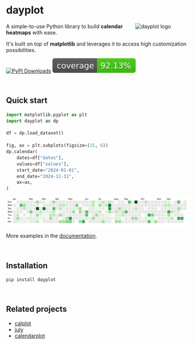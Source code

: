 # dayplot

<img src="https://github.com/y-sunflower/static/blob/main/python-libs/dayplot/image.png?raw=true" alt="dayplot logo" align="right" width="150px"/>

A simple-to-use Python library to build **calendar heatmaps** with ease.

It's built on top of **matplotlib** and leverages it to access high customization possibilities.

[![PyPI Downloads](https://static.pepy.tech/badge/dayplot/month)](https://pepy.tech/projects/dayplot)
![Coverage](coverage-badge.svg)

<br>

## Quick start

```py
import matplotlib.pyplot as plt
import dayplot as dp

df = dp.load_dataset()

fig, ax = plt.subplots(figsize=(15, 6))
dp.calendar(
    dates=df["dates"],
    values=df["values"],
    start_date="2024-01-01",
    end_date="2024-12-31",
    ax=ax,
)
```

![](https://raw.githubusercontent.com/y-sunflower/dayplot/refs/heads/main/docs/img/quickstart.png)

More examples in the [documentation](https://y-sunflower.github.io/dayplot/).

<br>

## Installation

```bash
pip install dayplot
```

<br>

## Related projects

- [calplot](https://github.com/tomkwok/calplot)
- [july](https://github.com/e-hulten/july)
- [calendarplot](https://github.com/dhowland/calendarplot)

<br><br>
